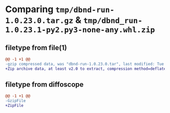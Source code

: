 # Comparing `tmp/dbnd-run-1.0.23.0.tar.gz` & `tmp/dbnd_run-1.0.23.1-py2.py3-none-any.whl.zip`

## filetype from file(1)

```diff
@@ -1 +1 @@
-gzip compressed data, was "dbnd-run-1.0.23.0.tar", last modified: Tue May  7 15:42:00 2024, max compression
+Zip archive data, at least v2.0 to extract, compression method=deflate
```

## filetype from diffoscope

```diff
@@ -1 +1 @@
-GzipFile
+ZipFile
```

